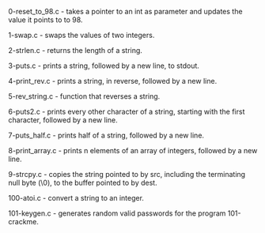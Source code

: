 0-reset_to_98.c - takes a pointer to an int as parameter and updates the value it points to to 98.

1-swap.c - swaps the values of two integers.

2-strlen.c - returns the length of a string.

3-puts.c - prints a string, followed by a new line, to stdout.

4-print_rev.c - prints a string, in reverse, followed by a new line.

5-rev_string.c - function that reverses a string.

6-puts2.c - prints every other character of a string, starting with the first character, followed by a new line.

7-puts_half.c - prints half of a string, followed by a new line.

8-print_array.c - prints n elements of an array of integers, followed by a new line.

9-strcpy.c - copies the string pointed to by src, including the terminating null byte (\0), to the buffer pointed to by dest.

100-atoi.c - convert a string to an integer.

101-keygen.c - generates random valid passwords for the program 101-crackme.
